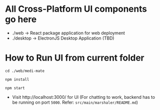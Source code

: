 # All Cross-Platform UI components go here

- ./web -> React package application for web deployment
- ./desktop -> ElectronJS Desktop Application (TBD)

# How to Run UI from current folder

`` cd ./web/medi-mate ``

`` npm install ``

`` npm start ``

- Visit http://localhost:3000/ for UI (For chatting to work, backend has to be running on port ``5000``. Refer: ``src/main/marshaler/README.md``)
